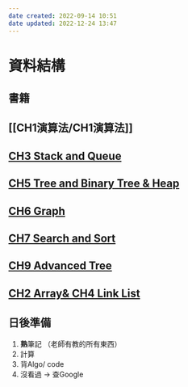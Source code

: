 ```yaml
---
date created: 2022-09-14 10:51
date updated: 2022-12-24 13:47
---
```


# 資料結構

## 書籍

## [[CH1演算法/CH1演算法]]

## [CH3 Stack and Queue](CH3%20Stack%20and%20Queue/CH3%20Stack%20and%20Queue.md)

## [CH5 Tree and Binary Tree & Heap](CH5%20Tree%20and%20Binary%20Tree/CH5%20Tree%20and%20Binary%20Tree.md)

## [CH6 Graph](CH6%20Graph/CH6%20Graph.md)

## [CH7 Search and Sort](CH7%20Search%20and%20Sort/CH7%20Search%20and%20Sort.md)

## [CH9 Advanced Tree](CH9%20Advanced%20Tree/CH9%20Advanced%20Tree.md)

## [CH2 Array& CH4 Link List](CH2%20Array&%20CH4%20Link%20List/CH2%20Array&%20CH4%20Link%20List.md)

## 日後準備

1. **熟**筆記 （老師有教的所有東西）
2. 計算
3. 背Algo/ code
4. 沒看過 -> 查Google
